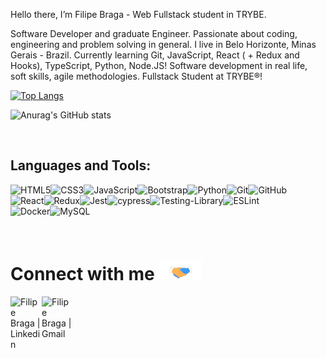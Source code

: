 Hello there, I’m Filipe Braga - Web Fullstack student in TRYBE.

Software Developer and graduate Engineer. Passionate about coding, engineering and problem solving in general. I live in Belo Horizonte, Minas Gerais - Brazil. Currently learning Git, JavaScript, React ( + Redux and Hooks), TypeScript, Python, Node.JS! Software development in real life, soft skills, agile methodologies. Fullstack Student at TRYBE®!


[![Top Langs](https://github-readme-stats.vercel.app/api/top-langs/?username=filbraga&layout=compact&theme=github_dark)](https://github.com/filipebfbraga/github-readme-stats)

![Anurag's GitHub stats](https://github-readme-stats.vercel.app/api?username=filbraga&show_icons=true&theme=github_dark)

<br>

## Languages and Tools:

![HTML5](https://img.shields.io/badge/html5-%23E34F26.svg?style=for-the-badge&logo=html5&logoColor=white)![CSS3](https://img.shields.io/badge/css3-%231572B6.svg?style=for-the-badge&logo=css3&logoColor=white)![JavaScript](https://img.shields.io/badge/javascript-%23323330.svg?style=for-the-badge&logo=javascript&logoColor=%23F7DF1E)![Bootstrap](https://img.shields.io/badge/bootstrap-%23563D7C.svg?style=for-the-badge&logo=bootstrap&logoColor=white)![Python](https://img.shields.io/badge/python-3670A0?style=for-the-badge&logo=python&logoColor=ffdd54)![Git](https://img.shields.io/badge/git-%23F05033.svg?style=for-the-badge&logo=git&logoColor=white)![GitHub](https://img.shields.io/badge/github-%23121011.svg?style=for-the-badge&logo=github&logoColor=white) <br>
![React](https://img.shields.io/badge/react-%2320232a.svg?style=for-the-badge&logo=react&logoColor=%2361DAFB)![Redux](https://img.shields.io/badge/redux-%23593d88.svg?style=for-the-badge&logo=redux&logoColor=white)![Jest](https://img.shields.io/badge/-jest-%23C21325?style=for-the-badge&logo=jest&logoColor=white)![cypress](https://img.shields.io/badge/-cypress-%23E5E5E5?style=for-the-badge&logo=cypress&logoColor=058a5e)![Testing-Library](https://img.shields.io/badge/-TestingLibrary-%23E33332?style=for-the-badge&logo=testing-library&logoColor=white)![ESLint](https://img.shields.io/badge/ESLint-4B3263?style=for-the-badge&logo=eslint&logoColor=white) <br>
![Docker](https://img.shields.io/badge/docker-%231572B6.svg?style=for-the-badge&logo=docker&logoColor=white)![MySQL](https://img.shields.io/badge/mysql-%2300f.svg?style=for-the-badge&logo=mysql&logoColor=white)

<br>

# Connect with me <img src="https://github.com/SatYu26/SatYu26/blob/master/Assets/Handshake.gif" height="32px">

<a href="https://www.linkedin.com/in/filipe-braga-437617230/">
<img align="left" alt="Filipe Braga | Linkedin" width="50px" src="https://camo.githubusercontent.com/c8a9c5b414cd812ad6a97a46c29af67239ddaeae08c41724ff7d945fb4c047e5/68747470733a2f2f6564656e742e6769746875622e696f2f537570657254696e7949636f6e732f696d616765732f7376672f6c696e6b6564696e2e737667" />
</a>

<a href="mailto:filipe.b.braga@gmail.com">
<img align="left" alt="Filipe Braga | Gmail" width="50px" src="https://camo.githubusercontent.com/a6d8a862aecb6411e963408e9b3c7666ab357cdfecc14a3a13645eb489688cc8/68747470733a2f2f6564656e742e6769746875622e696f2f537570657254696e7949636f6e732f696d616765732f7376672f676d61696c5f6f6c642e737667" />
</a>
